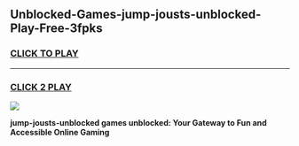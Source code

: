 
## Unblocked-Games-jump-jousts-unblocked-Play-Free-3fpks
<h3>
<a href="https://premium76.site?title=jump-jousts-unblocked&ref=18A1">CLICK TO PLAY</a></h3>
<hr>

<h3>
<a href="https://premium76.site?title=jump-jousts-unblocked&ref=18A1">CLICK 2 PLAY</a>
  
</h3>

<a href="https://premium76.site?title=jump-jousts-unblocked&ref=18A1"><img src="https://clearcache.store/games.png"></a>


**jump-jousts-unblocked games unblocked: Your Gateway to Fun and Accessible Online Gaming**
